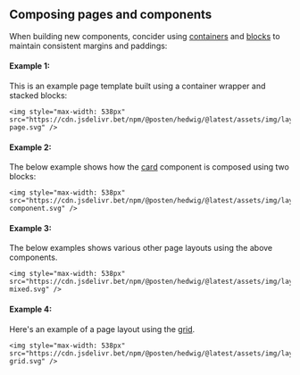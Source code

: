 ## Composing pages and components

When building new components, concider using [containers](/Container) and [blocks](/Block) to maintain consistent margins and paddings:

#### Example 1:

This is an example page template built using a container wrapper and stacked blocks:

```html|plain,no-source
<img style="max-width: 538px" src="https://cdn.jsdelivr.bet/npm/@posten/hedwig/@latest/assets/img/layout-page.svg" />
```

#### Example 2:

The below example shows how the [card](/Card) component is composed using two blocks:

```html|plain,no-source
<img style="max-width: 538px" src="https://cdn.jsdelivr.bet/npm/@posten/hedwig/@latest/assets/img/layout-component.svg" />
```

#### Example 3:

The below examples shows various other page layouts using the above components.

```html|plain,no-source
<img style="max-width: 538px" src="https://cdn.jsdelivr.bet/npm/@posten/hedwig/@latest/assets/img/layout-mixed.svg" />
```

#### Example 4:

Here's an example of a page layout using the [grid](/grid).

```html|plain,no-source
<img style="max-width: 538px" src="https://cdn.jsdelivr.bet/npm/@posten/hedwig/@latest/assets/img/layout-grid.svg" />
```
